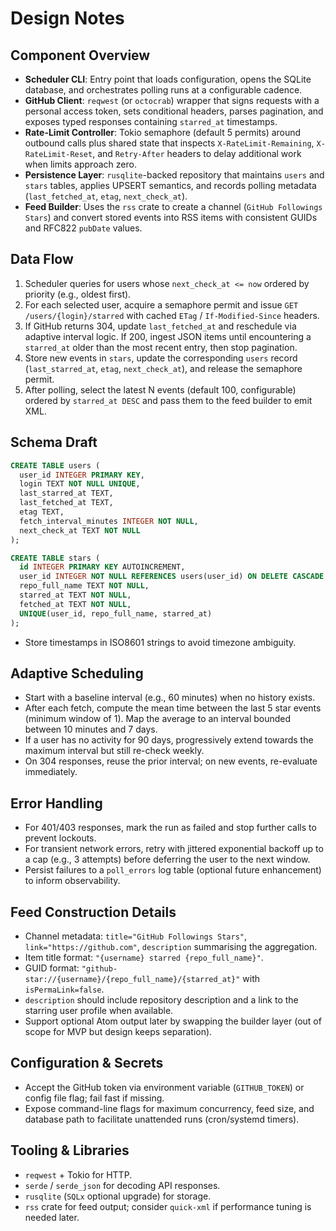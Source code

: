 # Design Notes

## Component Overview
- **Scheduler CLI**: Entry point that loads configuration, opens the SQLite database, and orchestrates polling runs at a configurable cadence.
- **GitHub Client**: `reqwest` (or `octocrab`) wrapper that signs requests with a personal access token, sets conditional headers, parses pagination, and exposes typed responses containing `starred_at` timestamps.
- **Rate-Limit Controller**: Tokio semaphore (default 5 permits) around outbound calls plus shared state that inspects `X-RateLimit-Remaining`, `X-RateLimit-Reset`, and `Retry-After` headers to delay additional work when limits approach zero.
- **Persistence Layer**: `rusqlite`-backed repository that maintains `users` and `stars` tables, applies UPSERT semantics, and records polling metadata (`last_fetched_at`, `etag`, `next_check_at`).
- **Feed Builder**: Uses the `rss` crate to create a channel (`GitHub Followings Stars`) and convert stored events into RSS items with consistent GUIDs and RFC822 `pubDate` values.

## Data Flow
1. Scheduler queries for users whose `next_check_at <= now` ordered by priority (e.g., oldest first).
2. For each selected user, acquire a semaphore permit and issue `GET /users/{login}/starred` with cached `ETag` / `If-Modified-Since` headers.
3. If GitHub returns 304, update `last_fetched_at` and reschedule via adaptive interval logic. If 200, ingest JSON items until encountering a `starred_at` older than the most recent entry, then stop pagination.
4. Store new events in `stars`, update the corresponding `users` record (`last_starred_at`, `etag`, `next_check_at`), and release the semaphore permit.
5. After polling, select the latest N events (default 100, configurable) ordered by `starred_at DESC` and pass them to the feed builder to emit XML.

## Schema Draft
```sql
CREATE TABLE users (
  user_id INTEGER PRIMARY KEY,
  login TEXT NOT NULL UNIQUE,
  last_starred_at TEXT,
  last_fetched_at TEXT,
  etag TEXT,
  fetch_interval_minutes INTEGER NOT NULL,
  next_check_at TEXT NOT NULL
);

CREATE TABLE stars (
  id INTEGER PRIMARY KEY AUTOINCREMENT,
  user_id INTEGER NOT NULL REFERENCES users(user_id) ON DELETE CASCADE,
  repo_full_name TEXT NOT NULL,
  starred_at TEXT NOT NULL,
  fetched_at TEXT NOT NULL,
  UNIQUE(user_id, repo_full_name, starred_at)
);
```
- Store timestamps in ISO8601 strings to avoid timezone ambiguity.

## Adaptive Scheduling
- Start with a baseline interval (e.g., 60 minutes) when no history exists.
- After each fetch, compute the mean time between the last 5 star events (minimum window of 1). Map the average to an interval bounded between 10 minutes and 7 days.
- If a user has no activity for 90 days, progressively extend towards the maximum interval but still re-check weekly.
- On 304 responses, reuse the prior interval; on new events, re-evaluate immediately.

## Error Handling
- For 401/403 responses, mark the run as failed and stop further calls to prevent lockouts.
- For transient network errors, retry with jittered exponential backoff up to a cap (e.g., 3 attempts) before deferring the user to the next window.
- Persist failures to a `poll_errors` log table (optional future enhancement) to inform observability.

## Feed Construction Details
- Channel metadata: `title="GitHub Followings Stars"`, `link="https://github.com"`, `description` summarising the aggregation.
- Item title format: `"{username} starred {repo_full_name}"`.
- GUID format: `"github-star://{username}/{repo_full_name}/{starred_at}"` with `isPermaLink=false`.
- `description` should include repository description and a link to the starring user profile when available.
- Support optional Atom output later by swapping the builder layer (out of scope for MVP but design keeps separation).

## Configuration & Secrets
- Accept the GitHub token via environment variable (`GITHUB_TOKEN`) or config file flag; fail fast if missing.
- Expose command-line flags for maximum concurrency, feed size, and database path to facilitate unattended runs (cron/systemd timers).

## Tooling & Libraries
- `reqwest` + Tokio for HTTP.
- `serde` / `serde_json` for decoding API responses.
- `rusqlite` (`SQLx` optional upgrade) for storage.
- `rss` crate for feed output; consider `quick-xml` if performance tuning is needed later.
